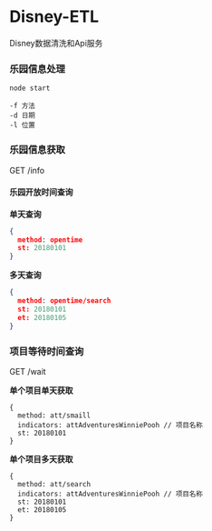 # Disney-ETL

Disney数据清洗和Api服务

### 乐园信息处理

```shell
node start

-f 方法
-d 日期
-l 位置

```

### 乐园信息获取
GET /info

#### 乐园开放时间查询

**单天查询**
```json
{
  method: opentime
  st: 20180101
}
```

**多天查询**
```json
{
  method: opentime/search
  st: 20180101
  et: 20180105
}
```


### 项目等待时间查询
GET /wait 

**单个项目单天获取**
```
{
  method: att/smaill
  indicators: attAdventuresWinniePooh // 项目名称
  st: 20180101
}
```

**单个项目多天获取**
```
{
  method: att/search
  indicators: attAdventuresWinniePooh // 项目名称
  st: 20180101
  et: 20180105
}
```
